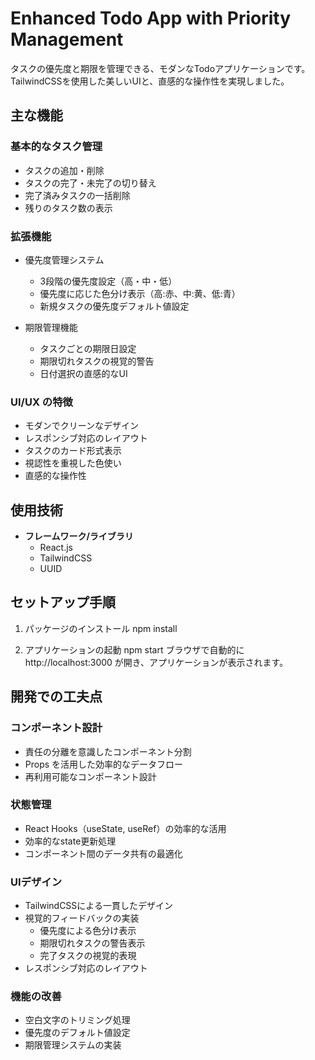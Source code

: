 # Enhanced Todo App with Priority Management

タスクの優先度と期限を管理できる、モダンなTodoアプリケーションです。
TailwindCSSを使用した美しいUIと、直感的な操作性を実現しました。

## 主な機能

### 基本的なタスク管理
- タスクの追加・削除
- タスクの完了・未完了の切り替え
- 完了済みタスクの一括削除
- 残りのタスク数の表示

### 拡張機能
- 優先度管理システム
  - 3段階の優先度設定（高・中・低）
  - 優先度に応じた色分け表示（高:赤、中:黄、低:青）
  - 新規タスクの優先度デフォルト値設定

- 期限管理機能
  - タスクごとの期限日設定
  - 期限切れタスクの視覚的警告
  - 日付選択の直感的なUI

### UI/UX の特徴
- モダンでクリーンなデザイン
- レスポンシブ対応のレイアウト
- タスクのカード形式表示
- 視認性を重視した色使い
- 直感的な操作性

## 使用技術

- **フレームワーク/ライブラリ**
  - React.js
  - TailwindCSS
  - UUID

## セットアップ手順

1. パッケージのインストール
npm install

2. アプリケーションの起動
npm start
ブラウザで自動的に http://localhost:3000 が開き、アプリケーションが表示されます。

## 開発での工夫点

### コンポーネント設計
- 責任の分離を意識したコンポーネント分割
- Props を活用した効率的なデータフロー
- 再利用可能なコンポーネント設計

### 状態管理
- React Hooks（useState, useRef）の効率的な活用
- 効率的なstate更新処理
- コンポーネント間のデータ共有の最適化

### UIデザイン
- TailwindCSSによる一貫したデザイン
- 視覚的フィードバックの実装
  - 優先度による色分け表示
  - 期限切れタスクの警告表示
  - 完了タスクの視覚的表現
- レスポンシブ対応のレイアウト

### 機能の改善
- 空白文字のトリミング処理
- 優先度のデフォルト値設定
- 期限管理システムの実装
